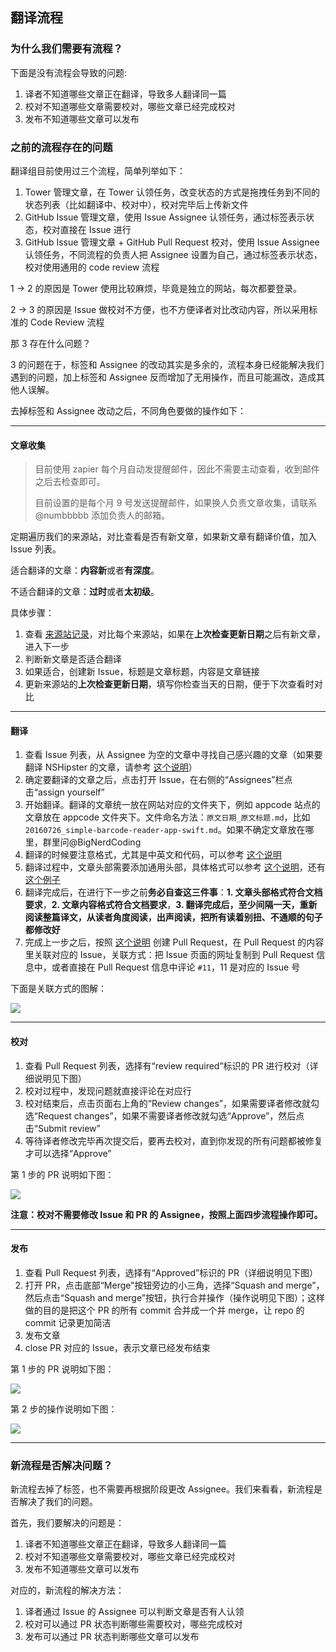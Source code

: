 ## 翻译流程

### 为什么我们需要有流程？

下面是没有流程会导致的问题:

1. 译者不知道哪些文章正在翻译，导致多人翻译同一篇
2. 校对不知道哪些文章需要校对，哪些文章已经完成校对
3. 发布不知道哪些文章可以发布

### 之前的流程存在的问题

翻译组目前使用过三个流程，简单列举如下：

1. Tower 管理文章，在 Tower 认领任务，改变状态的方式是拖拽任务到不同的状态列表（比如翻译中、校对中），校对完毕后上传新文件
2. GitHub Issue 管理文章，使用 Issue Assignee 认领任务，通过标签表示状态，校对直接在 Issue 进行
3. GitHub Issue 管理文章 + GitHub Pull Request 校对，使用 Issue Assignee 认领任务，不同流程的负责人把 Assignee 设置为自己，通过标签表示状态，校对使用通用的 code review 流程

1 -> 2 的原因是 Tower 使用比较麻烦，毕竟是独立的网站，每次都要登录。

2 -> 3 的原因是 Issue 做校对不方便，也不方便译者对比改动内容，所以采用标准的 Code Review 流程

那 3 存在什么问题？

3 的问题在于，标签和 Assignee 的改动其实是多余的，流程本身已经能解决我们遇到的问题，加上标签和 Assignee 反而增加了无用操作，而且可能漏改，造成其他人误解。

去掉标签和 Assignee 改动之后，不同角色要做的操作如下：

---

#### 文章收集

> 目前使用 zapier 每个月自动发提醒邮件，因此不需要主动查看，收到邮件之后去检查即可。
>
> 目前设置的是每个月 9 号发送提醒邮件，如果换人负责文章收集，请联系 @numbbbbb 添加负责人的邮箱。

定期遍历我们的来源站，对比查看是否有新文章，如果新文章有翻译价值，加入 Issue 列表。

适合翻译的文章：**内容新**或者**有深度**。

不适合翻译的文章：**过时**或者**太初级**。

具体步骤：
1. 查看 [来源站记录](https://github.com/SwiftGGTeam/translation/blob/master/%E6%9D%A5%E6%BA%90%E7%AB%99%E8%AE%B0%E5%BD%95.md)，对比每个来源站，如果在**上次检查更新日期**之后有新文章，进入下一步
2. 判断新文章是否适合翻译
3. 如果适合，创建新 Issue，标题是文章标题，内容是文章链接
4. 更新来源站的**上次检查更新日期**，填写你检查当天的日期，便于下次查看时对比

---

#### 翻译

1. 查看 Issue 列表，从 Assignee 为空的文章中寻找自己感兴趣的文章（如果要翻译 NSHipster 的文章，请参考 [这个说明](https://github.com/SwiftGGTeam/translation/blob/master/NSHipster%E7%BF%BB%E8%AF%91%E8%AF%B4%E6%98%8E.md)）
2. 确定要翻译的文章之后，点击打开 Issue，在右侧的“Assignees”栏点击“assign yourself”
3. 开始翻译。翻译的文章统一放在网站对应的文件夹下，例如 appcode 站点的文章放在 appcode 文件夹下。文件命名方法：`原文日期_原文标题.md`，比如 `20160726_simple-barcode-reader-app-swift.md`。如果不确定文章放在哪里，群里问@BigNerdCoding
4. 翻译的时候要注意格式，尤其是中英文和代码，可以参考 [这个说明](https://github.com/SwiftGGTeam/translation/blob/master/SwiftGG%20%E6%8E%92%E7%89%88%E6%8C%87%E5%8D%97.md)
5. 翻译过程中，文章头部需要添加通用头部，具体格式可以参考 [这个说明](https://raw.githubusercontent.com/SwiftGGTeam/translation/master/%E4%B9%A6%E5%86%99%E8%A7%84%E8%8C%83%E5%8F%8ADemo/SwiftGG%E5%8D%9A%E6%96%87%E4%B9%A6%E5%86%99%E8%A7%84%E8%8C%83.md)，还有 [这个例子](https://raw.githubusercontent.com/SwiftGGTeam/translation/master/%E4%B9%A6%E5%86%99%E8%A7%84%E8%8C%83%E5%8F%8ADemo/20160726_simple-barcode-reader-app-swift.md)
6. 翻译完成后，在进行下一步之前**务必自查这三件事**：**1. 文章头部格式符合文档要求**，**2. 文章内容格式符合文档要求**，**3. 翻译完成后，至少间隔一天，重新阅读整篇译文，从读者角度阅读，出声阅读，把所有读着别扭、不通顺的句子都修改好**
7. 完成上一步之后，按照 [这个说明](https://github.com/SwiftGGTeam/translation/blob/master/%E7%BF%BB%E8%AF%91%E6%B5%81%E7%A8%8B%E6%A6%82%E8%BF%B0%E5%8F%8APR%E8%AF%B4%E6%98%8E.md#%E5%A6%82%E4%BD%95%E5%8F%91%E8%B5%B7-pull-request) 创建 Pull Request，在 Pull Request 的内容里关联对应的 Issue，关联方式：把 Issue 页面的网址复制到 Pull Request 信息中，或者直接在 Pull Request 信息中评论 `#11`，11 是对应的 Issue 号

下面是关联方式的图解：

![](https://i.imgur.com/WXgUcyv.jpg)

---

#### 校对

1. 查看 Pull Request 列表，选择有“review required”标识的 PR 进行校对（详细说明见下图）
2. 校对过程中，发现问题就直接评论在对应行
3. 校对结束后，点击页面右上角的“Review changes”，如果需要译者修改就勾选“Request changes”，如果不需要译者修改就勾选“Approve”，然后点击“Submit review”
4. 等待译者修改完毕再次提交后，要再去校对，直到你发现的所有问题都被修复才可以选择“Approve”

第 1 步的 PR 说明如下图：

![](https://i.imgur.com/gIzotgL.png)

**注意：校对不需要修改 Issue 和 PR 的 Assignee，按照上面四步流程操作即可。**

---

#### 发布

1. 查看 Pull Request 列表，选择有“Approved”标识的 PR（详细说明见下图）
2. 打开 PR，点击底部“Merge”按钮旁边的小三角，选择“Squash and merge”，然后点击“Squash and merge”按钮，执行合并操作（操作说明见下图）；这样做的目的是把这个 PR 的所有 commit 合并成一个并 merge，让 repo 的 commit 记录更加简洁
3. 发布文章
4. close PR 对应的 Issue，表示文章已经发布结束

第 1 步的 PR 说明如下图：

![](https://i.imgur.com/gIzotgL.png)

第 2 步的操作说明如下图：

![](https://i.imgur.com/9rJnTUN.png)

---

### 新流程是否解决问题？

新流程去掉了标签，也不需要再根据阶段更改 Assignee。我们来看看，新流程是否解决了我们的问题。

首先，我们要解决的问题是：

1. 译者不知道哪些文章正在翻译，导致多人翻译同一篇
2. 校对不知道哪些文章需要校对，哪些文章已经完成校对
3. 发布不知道哪些文章可以发布

对应的，新流程的解决方法：

1. 译者通过 Issue 的 Assignee 可以判断文章是否有人认领
2. 校对可以通过 PR 状态判断哪些需要校对，哪些完成校对
3. 发布可以通过 PR 状态判断哪些文章可以发布
